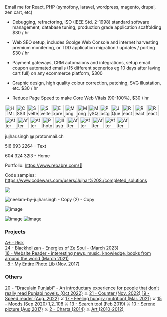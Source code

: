 
Email me for React, PHP (symofony, laravel, wordpress, magento, drupal, zen cart, etc)

- Debugging, refractoring, ISO (IEEE Std. 2-1998) standard software management, database tuning, production grade application scaffolding  
  $30 / hr

- Web SEO setup, includes Goolge Web Console and internet harvesting premium monitering, or TDD application migration / updates / porting
$30 / hr

- Payment gateways, CRM automaions and integrations, setup email coupon automated emails (15 different scenerios eg 10 days after laving cart full) on any ecommerce platform,
$300

- Graphic design, high quality colour correction, patching, SVG illustation, etc.
  $30 / hr

- Reduce Page Speed to make Core Web Vitals (90-100%),
  $30 / hr







<!--https://github.com/Aliwahid17/Aliwahid17/blob/main/README.md?plain=1-->
<p align="left">

  <a href="https://developer.mozilla.org/en-US/docs/Glossary/HTML5" target="_blank" rel="noreferrer"><img src="https://raw.githubusercontent.com/danielcranney/readme-generator/main/public/icons/skills/html5-colored.svg" width="36" height="36" alt="HTML5" /><a href="https://www.w3.org/TR/CSS/#css" target="_blank" rel="noreferrer"><img src="https://raw.githubusercontent.com/danielcranney/readme-generator/main/public/icons/skills/css3-colored.svg" width="36" height="36" alt="CSS3" /></a><a href="https://svelte.dev/" target="_blank" rel="noreferrer"><img src="https://raw.githubusercontent.com/danielcranney/readme-generator/main/public/icons/skills/svelte-colored.svg" width="36" height="36" alt="Svelte" /></a>
  <a href="https://svelte.dev/" target="_blank" rel="noreferrer"><img src="https://a.storyblok.com/f/172506/1280x800/00901d9ffe/next-js-logo.webp" width="36" height="36" alt="Svelte" /></a>
  <a href="https://expressjs.com/" target="_blank" rel="noreferrer"><img src="https://raw.githubusercontent.com/danielcranney/readme-generator/main/public/icons/skills/express-colored.svg" width="36" height="36" alt="Express" /></a><a href="https://www.mongodb.com/" target="_blank" rel="noreferrer">
  <img src="https://github.com/danielcranney/profileme-dev/blob/main/public/icons/skills/php.svg" width="36" height="36" alt="MongoDB" /></a><a href="https://www.mysql.com/" target="_blank" rel="noreferrer">
  <img src="https://raw.githubusercontent.com/danielcranney/readme-generator/main/public/icons/skills/mongodb-colored.svg" width="36" height="36" alt="MongoDB" /></a><a href="https://www.mysql.com/" target="_blank" rel="noreferrer"><img src="https://raw.githubusercontent.com/danielcranney/readme-generator/main/public/icons/skills/mysql-colored.svg" width="36" height="36" alt="MySQL" /></a><a href="https://www.postgresql.org/" target="_blank" rel="noreferrer"><img src="https://raw.githubusercontent.com/danielcranney/readme-generator/main/public/icons/skills/postgresql-colored.svg" width="36" height="36" alt="PostgreSQL" /></a><a href="https://jquery.com/" target="_blank" rel="noreferrer"><img src="https://raw.githubusercontent.com/danielcranney/readme-generator/main/public/icons/skills/jquery-colored.svg" width="36" height="36" alt="JQuery" /></a><a href="https://reactjs.org/" target="_blank" rel="noreferrer"><img src="https://raw.githubusercontent.com/danielcranney/readme-generator/main/public/icons/skills/react-colored.svg" width="36" height="36" alt="React" /></a>
   <img src="https://github.com/danielcranney/profileme-dev/blob/main/public/icons/skills/ruby-colored.svg" width="36" height="36" alt="React" /></a>
  <img src="https://github.com/danielcranney/profileme-dev/blob/main/public/icons/skills/django-colored.svg" width="36" height="36" alt="React" /></a>
  <a href="https://www.adobe.com/uk/products/aftereffects.html" target="_blank" rel="noreferrer"><img src="https://github.com/danielcranney/profileme-dev/blob/main/public/icons/skills/laravel-colored.svg" width="36" height="36" alt="After Effects" />
  <a href="https://www.adobe.com/uk/products/aftereffects.html" target="_blank" rel="noreferrer"><img src="https://upload.wikimedia.org/wikipedia/en/5/53/Magento.svg" width="36" height="36" alt="After Effects" /></a>
  <a href="https://www.adobe.com/uk/products/aftereffects.html" target="_blank" rel="noreferrer"><img src="https://neonxp.gallerycdn.vsassets.io/extensions/neonxp/gotools/0.1.5/1691451648679/Microsoft.VisualStudio.Services.Icons.Default" width="36" height="36" alt="After Effects" /></a>
  <a href="https://www.adobe.com/uk/products/photoshop.html" target="_blank" rel="noreferrer"><img src="https://raw.githubusercontent.com/danielcranney/readme-generator/main/public/icons/skills/photoshop-colored.svg" width="36" height="36" alt="Photoshop" /></a>
<a href="adobe.com/uk/products/illustrator.html" target="_blank" rel="noreferrer"><img src="https://upload.wikimedia.org/wikipedia/commons/thumb/0/0f/Adobe_Animate_CC_icon_%282020%29.svg/1024px-Adobe_Animate_CC_icon_%282020%29.svg.png" width="36" height="36" alt="Illustrator" /></a>
<a href="https://www.adobe.com/uk/products/aftereffects.html" target="_blank" rel="noreferrer"><img src="https://raw.githubusercontent.com/danielcranney/readme-generator/main/public/icons/skills/aftereffects-colored.svg" width="36" height="36" alt="After Effects" /></a>
<a href="https://www.adobe.com/uk/products/aftereffects.html" target="_blank" rel="noreferrer"><img src="https://upload.wikimedia.org/wikipedia/commons/thumb/3/38/Jupyter_logo.svg/88px-Jupyter_logo.svg.png" width="36" height="36" alt="After Effects" /></a>
<a href="https://www.adobe.com/uk/products/aftereffects.html" target="_blank" rel="noreferrer"><img src="https://github.com/d3/d3-logo/blob/master/d3.svg" width="36" height="36" alt="After Effects" /></a>
<a href="https://www.adobe.com/uk/products/aftereffects.html" target="_blank" rel="noreferrer"><img src="https://upload.wikimedia.org/wikipedia/commons/thumb/c/c9/Power_bi_logo_black.svg/1024px-Power_bi_logo_black.svg.png?20181015101513" width="36" height="36" alt="After Effects" /></a>
<a href="https://www.adobe.com/uk/products/aftereffects.html" target="_blank" rel="noreferrer"><img src="https://www.svgrepo.com/show/353804/google-analytics.svg" width="36" height="36" alt="After Effects" /></a>

jujhar.singh @ protonmail.ch

5l6 693 2264 - Text

604 324 32l3 - Home

Portfolio:
https://www.rebabre.com/💼

  Code samples:
  https://www.codewars.com/users/Jujhar%20S./completed_solutions

</p>

<a href="https://jujharpannu.rebabre.com/index.php"><img src="https://github.com/user-attachments/assets/f25e8cf1-adf9-4928-a4f2-d282cf3db261" /></a>

![neelam-by-jujharsingh - Copy (2) - Copy](https://github.com/user-attachments/assets/fc40cca0-926a-440b-9dbf-6bdb7f984541)



![image](https://github.com/user-attachments/assets/fdf37b62-dd64-4e6e-8481-2294c9d16c52)


![image](https://github.com/Jujhar/Jujhar/assets/5521110/e4ca6c8e-25c6-4691-beb8-fa37141d34e0)
![image](https://github.com/user-attachments/assets/d61e0bac-ca72-4c5b-8b96-cf7b58d7ad70)

<!--
![image](https://github.com/user-attachments/assets/2cb3c9d6-c1de-4bf3-a5b9-07baa4e18970)

![image](https://github.com/user-attachments/assets/5baa9a38-e80e-48d8-a016-0c09026ba51a)

![image](https://github.com/user-attachments/assets/024ae464-e487-4a3f-b13d-87ca17a4b6fd)
-->






### Projects

[A+ - Risk](https://jujhar.github.io/Risk/)
<br>
[24 - Blackholizan - Energies of Ze Soul - (March 2023)](https://rebabre.com/food-manual/)
<br>
[16 - Website Reader - interesting news, music, knowledge, books from around the world (March 2021)](https://www.rebabre.com/Bookmarks%20%C2%B7%20Liesure.html)
<br>
[&nbsp;&nbsp;8 - My Entire Photo Lib (Nov. 2017)](https://www.rebabre.com/app/my-entire-photo-lib-vid/)
<br>

### Others

[20 - "Draculain Punjabi" - An introductary experience for people that don't really read Punjabi novels. (Oct 2022)](https://www.rebabre.com/draculain.punjabi/)  ⚔
[21 - Counter (Nov. 2022)](https://jujhar.github.io/simple-persistent-counter/)
[19 - Speed reader (Aug. 2022)](https://jujhar.github.io/Reader/) ⚔
[17 - Feeling hungry (nutrition) (Mar. 2021)](https://www.rebabre.com/100p-nutrition.html)  ⚔
[15 - Moods (Sep 2020)](https://www.rebabre.com/app/stars/) [1,2..108](https://www.rebabre.com/images/stars.gif)  ⚔
[13 - Search tool (Feb 2019)](https://www.rebabre.com/search.html)  ⚔
[10 - Serene picture (Aug 2017)](http://jujharpannu.com/site/content/wltdo.php)  ⚔
[2 - Charta (2014)](https://www.rebabre.com/app/charta/)  ⚔
[Art (2010-2012)](http://www.jujharpannu.com/index.php)
<!--[16 - Website reader - interesting news, music, knowledge, books from around the world (Mar 2021)](https://www.rebabre.com/Bookmarks%20%C2%B7%20Liesure.html)  ⚔-->

<!--
### Articles

[1 - What is Evolutionary Development and Rapid Programming? (Nov. 2023)](https://www.rebabre.com/docx/what-is-evolutionary-development-and-rapid-programming.html)

### Skills
Copywriting, creative writing, technical writing, Power BI, Excel, Google Adsense, Google AdWords, Web SEO. Photoshop expert, user-centered design, in-depth theories, documetation, Wiggle3D (photography). Interactive documentation. PWA development, Adobe PhoneGap, multimedia editing, Flash/An, OpenGL ES, responsive design.

⟐   Excellent mathematical, problem solving, and communication, creative, process oriented skills. 
⟐   Can professionally develop, modify, and debug programs to increase functionality, usability, elegance and efficiency. 
⟐   Bi-monthy, monthly maintenance / always maintenance centric, agile, quality processes & documentation, low coupling & high cohesion, ORM, UML Normalization, concurrency, reactive variables (Svelte), reliable, available, accurate, efficient alogorithms. -->



